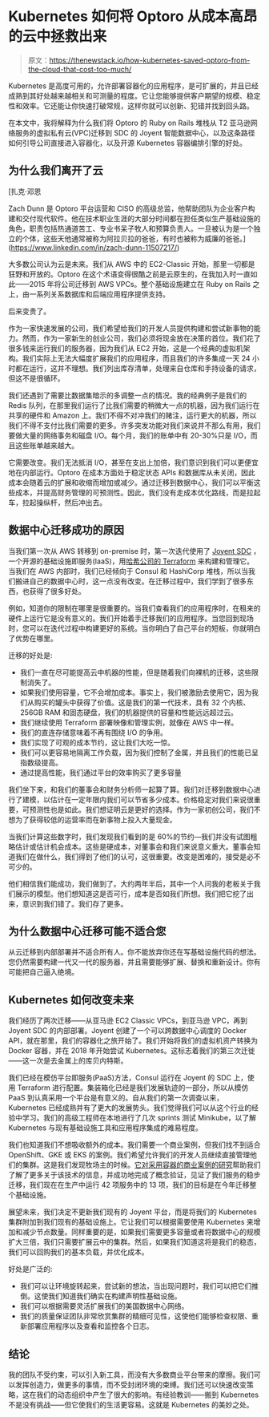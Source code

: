 # Kubernetes 如何将 Optoro 从成本高昂的云中拯救出来

> 原文：<https://thenewstack.io/how-kubernetes-saved-optoro-from-the-cloud-that-cost-too-much/>

Kubernetes 是高度可用的，允许部署容器化的应用程序，是可扩展的，并且已经成熟到其好处越来越相关和可测量的程度。它让您能够提供客户期望的规模、稳定性和效率。它还能让你快速打破常规，这样你就可以创新、犯错并找到回头路。

在本文中，我将解释为什么我们将 Optoro 的 Ruby on Rails 堆栈从 T2 亚马逊网络服务的虚拟私有云(VPC)迁移到 SDC 的 Joyent 智能数据中心，以及这条路径如何引导公司直接进入容器化，以及开源 Kubernetes 容器编排引擎的好处。

## 为什么我们离开了云

 [扎克·邓恩

Zach Dunn 是 Optoro 平台运营和 CISO 的高级总监，他帮助团队为企业客户构建和交付现代软件。他在技术职业生涯的大部分时间都在担任类似生产基础设施的角色，职责包括热通道苦工、专业书呆子牧人和预算负责人。一旦被认为是一个独立的个体，这些天他通常被称为阿拉贝拉的爸爸，有时也被称为威廉的爸爸。](https://www.linkedin.com/in/zach-dunn-11507217/) 

大多数公司认为云是未来。我们从 AWS 中的 EC2-Classic 开始，那里一切都是狂野和开放的。Optoro 在这个术语变得很酷之前是云原生的，在我加入时一直如此——2015 年将公司迁移到 AWS VPCs。整个基础设施建立在 Ruby on Rails 之上，由一系列关系数据库和后端应用程序提供支持。

后来变贵了。

作为一家快速发展的公司，我们希望给我们的开发人员提供构建和尝试新事物的能力。然而，作为一家新生的创业公司，我们必须将现金放在决策的首位。我们花了很多钱来运行我们的服务器，因为我们从 EC2 开始，这是一个经典的虚拟机架构。我们实际上无法大幅度扩展我们的应用程序，而且我们的许多集成一天 24 小时都在运行，这并不理想。我们列出库存清单，处理来自仓库和手持设备的请求，但这不是很循环。

我们还遇到了需要比数据集暗示的多调整一点的情况。我的经典例子是我们的 Redis 队列，在那里我们运行了比我们需要的稍微大一点的机器，因为我们运行在共享的硬件和 Amazon 上。我们不得不对冲我们的赌注，运行更大的机器，所以我们不得不支付比我们需要的更多。许多突发功能对我们来说并不那么有用，我们要做大量的网络事务和磁盘 I/O。每个月，我们的账单中有 20-30%只是 I/O，而且这些账单越来越大。

它需要改变。我们无法抵消 I/O，甚至在支出上加倍，我们意识到我们可以更便宜地在内部运行。Optoro 在成本方面处于稳定状态 APIs 和数据库从未关闭，因此成本会随着云的扩展和收缩而增加或减少。通过迁移到数据中心，我们可以平衡这些成本，并提高财务管理的可预测性。因此，我们没有走成本优化路线，而是拉起车，拉起操纵杆，然后冲出去。

## 数据中心迁移成功的原因

当我们第一次从 AWS 转移到 on-premise 时，第一次迭代使用了 [Joyent SDC](https://github.com/joyent/sdc-sdc) ，一个开源的基础设施即服务(IaaS)，用[哈希公司的 Terraform](https://www.terraform.io/) 来构建和管理它。当我们在 AWS 内部时，我们已经倾向于 Consul 和 HashiCorp 堆栈，所以当我们搬进自己的数据中心时，这一点没有改变。在迁移过程中，我们学到了很多东西，也获得了很多好处。

例如，知道你的限制在哪里是很重要的。当我们查看我们的应用程序时，在租来的硬件上运行它是没有意义的。我们开始着手迁移我们的应用程序。当您回到现场时，您可以在迭代过程中构建更好的系统。当你明白了自己平台的短板，你就明白了优势在哪里。

迁移的好处是:

*   我们一直在尽可能提高云中机器的性能，但是随着我们向裸机的迁移，这些限制消失了。
*   如果我们使用容量，它不会增加成本。事实上，我们被激励去使用它，因为我们从购买的罐头中获得了价值。这是我们的第一代技术，具有 32 个内核、256GB RAM 和固态硬盘，我们的机器提供的容量和性能远远超过云。
*   我们继续使用 Terraform 部署映像和管理实例，就像在 AWS 中一样。
*   我们的直连存储意味着不再有围绕 I/O 的争用。
*   我们实现了可观的成本节约，这让我们大吃一惊。
*   我们可以更容易地隔离工作负载，因为我们控制了金属，并且我们的性能已呈指数级提高。
*   通过提高性能，我们通过平台的效率购买了更多容量

我们坐下来，和我们的董事会和财务分析师一起算了算。我们对迁移到数据中心进行了建模，以估计在一定年限内我们可以节省多少成本。价格稳定对我们来说很重要，可预测性也是如此。我们想证明云是更好的选择。作为一家初创公司，我们不想为了获得较低的运营率而在新事物上投入大量现金。

当我们计算这些数字时，我们发现我们看到的是 60%的节约—我们并没有试图粗略估计或估计机会成本。这些是硬成本，对董事会和我们来说意义重大。董事会知道我们在做什么，我们得到了他们的认可，这很重要。改变是困难的，接受是必不可少的。

他们相信我们能成功，我们做到了。大约两年半后，其中一个人问我的老板关于我们展示的模型。他们想知道这是否可行，成本是否如我们所想。我们把它挖了出来，意识到我们错了。我们存了更多。

## 为什么数据中心迁移可能不适合您

从云迁移到内部部署并不适合所有人。你不能放弃你还在写基础设施代码的想法。您仍然需要构建一代又一代的服务器，并且需要能够扩展、替换和重新设计。你有可能把自己逼入绝境。

## Kubernetes 如何改变未来

我们经历了两次迁移——从亚马逊 EC2 Classic VPCs，到亚马逊 VPC，再到 Joyent SDC 的内部部署。Joyent 创建了一个可以跨数据中心调度的 Docker API，就在那里，我们的容器化之旅开始了。我们开始将我们的虚拟机资产转换为 Docker 容器，并在 2018 年开始尝试 Kubernetes。这标志着我们的第三次迁徙——这一次是去金属上的库贝内特斯。

我们已经在模仿平台即服务(PaaS)方法，Consul 运行在 Joyent 的 SDC 上，使用 Terraform 进行配置。集装箱化已经是我们发展轨迹的一部分，所以从模仿 PaaS 到认真采用一个平台是有意义的。自从我们的第一次调查以来，Kubernetes 已经成熟并有了更大的发展势头。我们觉得我们可以从这个行业的经验中学习。我们的高级工程师在本地进行了几次 sprints 测试 Minikube，以了解 Kubernetes 与现有基础设施工具和应用程序集成的难易程度。

我们也知道我们不想吸收额外的成本。我们需要一个商业案例，但我们找不到适合 OpenShift、GKE 或 EKS 的案例。我们希望允许我们的开发人员继续直接管理他们的集群。这是我们发现牧场主的时候。[它对采用容器的商业案例的研究](https://rancher.com/blog/2019/business-case-for-container-adoption)帮助我们了解了更多关于该技术的信息，并成功地完成了概念验证，见证了我们服务的稳步迁移，我们现在在生产中运行 42 项服务中的 13 项，我们的目标是在今年迁移整个基础设施。

展望未来，我们决定不更新我们现有的 Joyent 平台，而是将我们的 Kubernetes 集群附加到我们现有的基础设施上。它让我们可以根据需要使用 Kubernetes 来增加和减少节点数量。同样重要的是，如果我们需要更多容量或者将数据中心的规模扩大三倍，我们只需要扩展云中的集群。然后，如果我们知道这将是我们的稳态，我们可以回购我们的基本负载，并优化成本。

好处是广泛的:

*   我们可以让环境旋转起来，尝试新的想法，当出现问题时，我们可以把它们推倒。这使我们知道我们确实在构建声明性基础设施。
*   我们可以根据需要灵活扩展我们的美国数据中心网络。
*   我们的质量保证团队非常欣赏集群的精细可见性，这使他们能够检查权限、重新部署应用程序以及查看和监控各个日志。

## 结论

我的团队不受约束，可以引入新工具，而没有大多数商业平台带来的摩擦。我们可以发挥创造力，做更多的事情，而不受封闭环境的束缚。我们还可以快速改变策略，这在我们的动态组织中产生了很大的影响。有经验教训——搬到 Kubernetes 不是没有挑战——但它使我们的生活更容易。这就是 Kubernetes 的美妙之处。

<svg xmlns:xlink="http://www.w3.org/1999/xlink" viewBox="0 0 68 31" version="1.1"><title>Group</title> <desc>Created with Sketch.</desc></svg>